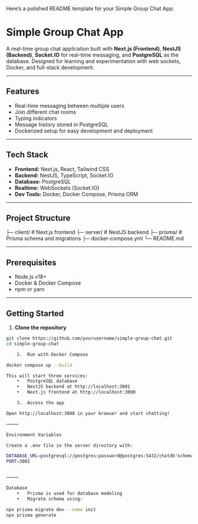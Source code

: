 Here’s a polished README template for your Simple Group Chat App:

# Simple Group Chat App

A real-time group chat application built with **Next.js (Frontend)**, **NestJS (Backend)**, **Socket.IO** for real-time messaging, and **PostgreSQL** as the database. Designed for learning and experimentation with web sockets, Docker, and full-stack development.

---

## Features

- Real-time messaging between multiple users
- Join different chat rooms
- Typing indicators
- Message history stored in PostgreSQL
- Dockerized setup for easy development and deployment

---

## Tech Stack

- **Frontend:** Next.js, React, Tailwind CSS  
- **Backend:** NestJS, TypeScript, Socket.IO  
- **Database:** PostgreSQL  
- **Realtime:** WebSockets (Socket.IO)  
- **Dev Tools:** Docker, Docker Compose, Prisma ORM

---

## Project Structure

├─ client/        # Next.js frontend
├─ server/        # NestJS backend
├─ prisma/        # Prisma schema and migrations
├─ docker-compose.yml
└─ README.md

---

## Prerequisites

- Node.js v18+
- Docker & Docker Compose
- npm or yarn

---

## Getting Started

1. **Clone the repository**

```bash
git clone https://github.com/yourusername/simple-group-chat.git
cd simple-group-chat

	2.	Run with Docker Compose

docker compose up --build

This will start three services:
	•	PostgreSQL database
	•	NestJS backend at http://localhost:3001
	•	Next.js frontend at http://localhost:3000

	3.	Access the app

Open http://localhost:3000 in your browser and start chatting!

⸻

Environment Variables

Create a .env file in the server directory with:

DATABASE_URL=postgresql://postgres:password@postgres:5432/chatdb?schema=public
PORT=3001


⸻

Database
	•	Prisma is used for database modeling
	•	Migrate schema using:

npx prisma migrate dev --name init
npx prisma generate
